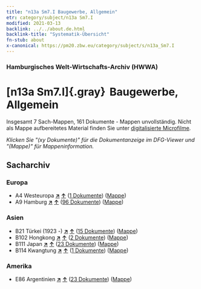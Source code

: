 ```yaml
---
title: "n13a Sm7.I Baugewerbe, Allgemein"
etr: category/subject/n13a Sm7.I
modified: 2021-03-13
backlink: ../../about.de.html
backlink-title: "Systematik-Übersicht"
fn-stub: about
x-canonical: https://pm20.zbw.eu/category/subject/s/n13a_Sm7.I
---
```


### Hamburgisches Welt-Wirtschafts-Archiv (HWWA)
# [n13a Sm7.I]{.gray}&#8201; Baugewerbe, Allgemein&#160; 




Insgesamt 7 Sach-Mappen, 161 Dokumente - Mappen unvollständig.
Nicht als Mappe aufbereitetes Material finden Sie unter [digitalisierte Microfilme](/film/h1_sh.de.html).

_Klicken Sie "(xy Dokumente)" für die Dokumentanzeige im DFG-Viewer und "(Mappe)" für Mappeninformation._

## Sacharchiv




### Europa

- A4 Westeuropa [**&nearr;**](../../../geo/i/140897/about.de.html "Westeuropa (alle Mappen)") [**&uarr;**](../../../geo/about.de.html#A4 "Ländersystematik") (<a href="https://pm20.zbw.eu/dfgview/sh/140897,145128" title="über: Westeuropa : Baugewerbe, Allgemein" target="_blank">1 Dokumente</a>) ([Mappe](../../../../folder/sh/1408xx/140897/1451xx/145128/about.de.html))
- A9 Hamburg [**&nearr;**](../../../geo/i/140905/about.de.html "Hamburg (alle Mappen)") [**&uarr;**](../../../geo/about.de.html#A9 "Ländersystematik") (<a href="https://pm20.zbw.eu/dfgview/sh/140905,145128" title="über: Hamburg : Baugewerbe, Allgemein" target="_blank">96 Dokumente</a>) ([Mappe](../../../../folder/sh/1409xx/140905/1451xx/145128/about.de.html))

### Asien

- B21 Türkei (1923 -) [**&nearr;**](../../../geo/i/141111/about.de.html "Türkei (1923 -) (alle Mappen)") [**&uarr;**](../../../geo/about.de.html#B21 "Ländersystematik") (<a href="https://pm20.zbw.eu/dfgview/sh/141111,145128" title="über: Türkei (1923 -) : Baugewerbe, Allgemein" target="_blank">15 Dokumente</a>) ([Mappe](../../../../folder/sh/1411xx/141111/1451xx/145128/about.de.html))
- B102 Hongkong [**&nearr;**](../../../geo/i/141268/about.de.html "Hongkong (alle Mappen)") [**&uarr;**](../../../geo/about.de.html#B102 "Ländersystematik") (<a href="https://pm20.zbw.eu/dfgview/sh/141268,145128" title="über: Hongkong : Baugewerbe, Allgemein" target="_blank">2 Dokumente</a>) ([Mappe](../../../../folder/sh/1412xx/141268/1451xx/145128/about.de.html))
- B111 Japan [**&nearr;**](../../../geo/i/141272/about.de.html "Japan (alle Mappen)") [**&uarr;**](../../../geo/about.de.html#B111 "Ländersystematik") (<a href="https://pm20.zbw.eu/dfgview/sh/141272,145128" title="über: Japan : Baugewerbe, Allgemein" target="_blank">23 Dokumente</a>) ([Mappe](../../../../folder/sh/1412xx/141272/1451xx/145128/about.de.html))
- B114 Kwangtung [**&nearr;**](../../../geo/i/141275/about.de.html "Kwangtung (alle Mappen)") [**&uarr;**](../../../geo/about.de.html#B114 "Ländersystematik") (<a href="https://pm20.zbw.eu/dfgview/sh/141275,145128" title="über: Kwangtung : Baugewerbe, Allgemein" target="_blank">1 Dokumente</a>) ([Mappe](../../../../folder/sh/1412xx/141275/1451xx/145128/about.de.html))

### Amerika

- E86 Argentinien [**&nearr;**](../../../geo/i/141692/about.de.html "Argentinien (alle Mappen)") [**&uarr;**](../../../geo/about.de.html#E86 "Ländersystematik") (<a href="https://pm20.zbw.eu/dfgview/sh/141692,145128" title="über: Argentinien : Baugewerbe, Allgemein" target="_blank">23 Dokumente</a>) ([Mappe](../../../../folder/sh/1416xx/141692/1451xx/145128/about.de.html))


